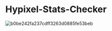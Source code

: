 # Hypixel-Stats-Checker

![b0be242fa237cdff3263d0885fe53beb](https://user-images.githubusercontent.com/93891128/175719878-0420ec51-f4f8-4d69-9f44-14bfc03d59b6.png)
